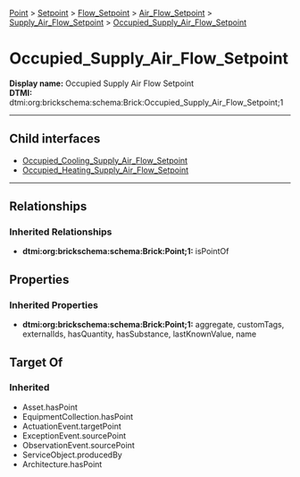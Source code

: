 [Point](../../../../../Point.md) > [Setpoint](../../../../Setpoint.md) > [Flow_Setpoint](../../../Flow_Setpoint.md) > [Air_Flow_Setpoint](../../Air_Flow_Setpoint.md) > [Supply_Air_Flow_Setpoint](../Supply_Air_Flow_Setpoint.md) > [Occupied_Supply_Air_Flow_Setpoint](.)
# Occupied_Supply_Air_Flow_Setpoint

**Display name:** Occupied Supply Air Flow Setpoint<br />
**DTMI:** dtmi:org:brickschema:schema:Brick:Occupied_Supply_Air_Flow_Setpoint;1

---


## Child interfaces
* [Occupied_Cooling_Supply_Air_Flow_Setpoint](Occupied_Cooling_Supply_Air_Flow_Setpoint.md)
* [Occupied_Heating_Supply_Air_Flow_Setpoint](Occupied_Heating_Supply_Air_Flow_Setpoint.md)

---
## Relationships
### Inherited Relationships
* **dtmi:org:brickschema:schema:Brick:Point;1:** isPointOf
## Properties
### Inherited Properties
* **dtmi:org:brickschema:schema:Brick:Point;1:** aggregate, customTags, externalIds, hasQuantity, hasSubstance, lastKnownValue, name
## Target Of
### Inherited
* Asset.hasPoint
* EquipmentCollection.hasPoint
* ActuationEvent.targetPoint
* ExceptionEvent.sourcePoint
* ObservationEvent.sourcePoint
* ServiceObject.producedBy
* Architecture.hasPoint

